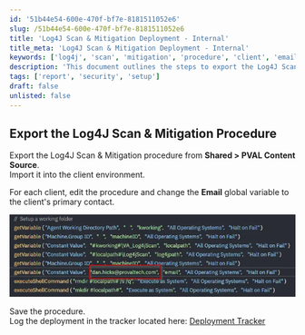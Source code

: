 ```yaml
---
id: '51b44e54-600e-470f-bf7e-8181511052e6'
slug: /51b44e54-600e-470f-bf7e-8181511052e6
title: 'Log4J Scan & Mitigation Deployment - Internal'
title_meta: 'Log4J Scan & Mitigation Deployment - Internal'
keywords: ['log4j', 'scan', 'mitigation', 'procedure', 'client', 'email', 'tracker']
description: 'This document outlines the steps to export the Log4J Scan & Mitigation procedure from the Shared > PVAL Content Source and import it into the client environment. It includes instructions on editing the procedure to update the email global variable to reflect the client’s primary contact and logging the deployment in the specified tracker.'
tags: ['report', 'security', 'setup']
draft: false
unlisted: false
---
```


## Export the Log4J Scan & Mitigation Procedure

Export the Log4J Scan & Mitigation procedure from **Shared > PVAL Content Source**.  
Import it into the client environment.  

For each client, edit the procedure and change the **Email** global variable to the client's primary contact.  

![Image](../../../static/img/docs/51b44e54-600e-470f-bf7e-8181511052e6/image_1.webp)  

Save the procedure.  
Log the deployment in the tracker located here: [Deployment Tracker](https://provaltech.sharepoint.com/:x:/s/ltadmin71/EQ8RZqNdHAtHsw641Bdh550BiC1_gQYbVSwLLfEEgSekEg?e=yRivZG)